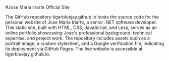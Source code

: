 #Jose Maria Iriarte Official Site

​The GitHub repository tigerbluejay.github.io hosts the source code for the personal website of Jose Maria Iriarte, a senior .NET software developer. This static site, built with HTML, CSS, JavaScript, and Less, serves as an online portfolio showcasing Jose's professional background, technical expertise, and project work. The repository includes assets such as a portrait image, a custom stylesheet, and a Google verification file, indicating its deployment via GitHub Pages. The live website is accessible at tigerbluejay.github.io.​
